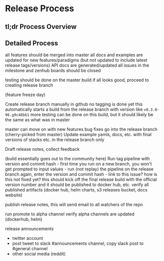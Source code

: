 # Release Process

## tl;dr Process Overview


## Detailed Process

all features should be merged into master
all docs and examples are updated for new features/paradigms (but not updated to include latest release tags/versions)
API docs are generated/updated
all issues in the milestone and zenhub boards should be closed

testing should be done on the master build
if all looks good, proceed to creating release branch

(feature freeze day)

Create release branch manually in github
no tagging is done yet
this automatically starts a build from the release branch with version like `v0.3.0-96.g9c48bb1`
more testing can be done on this build, but it should likely be the same as what was in master

master can move on with new features
bug fixes go into the release branch (cherry-picked from master)
Update example yamls, docs, etc. with final versions of stacks etc. in the release branch only

Draft release notes, collect feedback

(build essentially goes out to the community here)
Run tag pipeline with version and commit hash
    - first time you run on a new branch, you won't get prompted to input values
    - run (not replay) the pipeline on the release branch again, enter the version and commit hash
    - link to this issue? how is this not fixed yet?
this should kick off the final release build with the official version number and it should be published to docker hub, etc.
verify all published artifacts (docker hub, helm charts, s3 releases bucket, docs website)

publish release notes, this will send email to all watchers of the repo

run promote to alpha channel
verify alpha channels are updated (dockerhub, helm)

release announcements
 - twitter account
 - post tweet to slack #announcements channel, copy slack post to #general channel
 - other social media (reddit)
